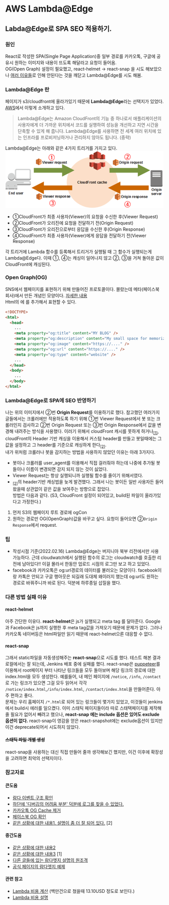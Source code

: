 # AWS Lambda@Edge

## Labda@Edge로 SPA SEO 적용하기.
### 원인
React로 작성한 SPA(Single Page Application)중 일부 경로를 카카오톡, 구글에 공유시 원하는 이미지와 내용이 뜨도록 해달라고 요청이 들어옴.  
OG(Open Graph) 설정이 필요했고, react-helmet -> react-snap 을 시도 해보았으나 [여러 이유들](#reasons)로 인해 안된다는 것을 깨닫고 Lambda@Edge를 시도 해봄.

### Lambda@Edge 란
페이지가 s3/cloudfront에 올라가있기 때문에 **Lambda@Edge**라는 선택지가 있었다. [AWS](https://aws.amazon.com/ko/lambda/edge/)에서 이렇게 소개하고 있다.
>Lambda@Edge는 Amazon CloudFront의 기능 중 하나로서 애플리케이션의 사용자에게 더 가까운 위치에서 코드를 실행하여 성능을 개선하고 지연 시간을 단축할 수 있게 해 줍니다. Lambda@Edge를 사용하면 전 세계 여러 위치에 있는 인프라를 프로비저닝하거나 관리하지 않아도 됩니다. (중략)

Lambda@Edge는 아래와 같은 4가지 트리거를 가지고 있다.
![CloudFront 이벤트 트리거](./cloudfront-events-that-trigger-lambda-functions.png)

- ①CloudFront가 최종 사용자(Viewer)의 요청을 수신한 후(Viewer Request)
- ②CloudFront가 오리진에 요청을 전달하기 전(Origin Request)
- ③CloudFront가 오리진으로부터 응답을 수신한 후(Origin Response)
- ④CloudFront가 최종 사용자(Viewer)에게 응답을 전달하기 전(Viewer Response)

각 트리거에 Lambda 함수를 등록해서 트리거가 실행될 때 그 함수가 실행되는게 Lambda@Edge다. 
이때 ①, ④는 캐싱이 일어나지 않고 ②, ③을 거쳐 돌아온 값이 CloudFront에 캐싱된다.

### Open Graph(OG)
SNS에서 웹페이지를 표현하기 위해 만들어진 프로토콜이다. 몰랐는데 메타(페이스북 회사)에서 만든 개념인 모양이다. [자세한 내용](https://ogp.me/)  
Html의 <head>에 <meta>를 추가해서 표현할 수 있다.
```html
<!DOCTYPE>
<html>
  <head>
    ...
    <meta property="og:title" content="MY BLOG" />
    <meta property="og:description" content="My small space for memorizing anything" />
    <meta property="og:image" content="https://...." />
    <meta property="og:url" content="https://...." />
    <meta property="og:type" content="website" />
    ...
  </head>
  <body>
    ...
  </body>
</html>
```


### Lambda@Edge로 SPA에 SEO 반영하기
나는 위의 이미지에서 ②번 **Origin Request**를 이용하기로 했다. 참고했던 여러가지 글들에서는 크롤러에만 적용하도록 하기 위해 ①번 Viewer Request에서 봇 또는 크롤러인지 검사하고 ②번 Origin Request 또는 ③번 Origin Response에서 값을 변경해 내려주는 방식을 사용했다. 이러기 위해서 cloudFront 캐시를 못하게 하거나<sub>[[1]](#case1)</sub>, cloudFront의 Header 기반 캐싱을 이용해서 커스텀 header를 만들고 봇일때에는 그 값을 설정하고 그 header를 기준으로 캐싱하게 한다<sub>[[2]](#case2)</sub>.  
내가 위처럼 크롤러나 봇을 감지하는 방법을 사용하지 않았던 이유는 아래 3가지다.
- 봇이나 크롤러를 user_agent를 이용해서 직접 걸러줘야 하는데 나중에 추가될 봇들이나 이름이 변경되면 감지 되지 않는 것이 싫었다.  
- Viewer Request는 항상 실행되니까 실행될 함수를 줄이기 위해서였다.
- <sub>[[2]](#case2)</sub>의 header기반 캐싱법을 늦게 발견했다.
그래서 나는 봇이든 일반 사용자든 들어왔을때 상관없이 같은 값을 보여주는 방향으로 잡았다.  
방법은 다음과 같다. (S3, CloudFront 설정이 되어있고, build된 파일이 올라가있다고 가정한다.)
1. 먼저 S3의 웹페이지 루트 경로에 ogCon
2. 원하는 경로만 OG(OpenGraph)값을 바꾸고 싶다. 요청이 들어오면 ②`Origin Response`에서 request.

### 팁
- 작성시점 기준(2022.02.16) Lambda@Edge는 버지니아 북부 리전에서만 사용 가능하다. 근데 cloudwatch에서 실행된 함수의 로그는 cloudwatch를 호출한 리전에 남아있다!! 이걸 몰라서 한동안 업로드 시점의 로그만 보고 하고 있었다.
- facebook과 카카오톡은 og:url경로의 데이터를 불러오는 모양이다. facebook이랑 카톡은 안되고 구글 행아웃은 되길래 도대체 왜이러지 했는데 og:url도 원하는 경로로 바꿔주니까 바로 된다. 덕분에 하루종일 삽질을 했다.


### <a id="reasons" >다른 방법 실패 이유</a>
#### react-helmet
아주 간단한 이유다. **react-helmet**은 js가 실행되고 meta tag 를 달아준다. Google과 Facebook은 js까지 실행한 후 meta tag값을 가져오기 때문에 문제가 없다.
그러나 카카오톡 네이버등은 html파일만 읽기 때문에 react-helmet으론 대응할 수 없다.  
#### react-snap
그래서 static파일을 자동생성해주는 **react-snap**으로 시도를 했다. 테스트 해본 결과 로컬에서는 잘 되는데, Jenkins 배포 중에 실패를 했다. react-snap은 [puppeteer](https://github.com/puppeteer/puppeteer)를 이용해서 root페이지 부터 나타난 링크들을 모두 돌아보며 해당 링크의 경로에 대한 index.html을 모두 생성한다. 예를들어, 내 메인 페이지에 `/notice`, `/info`, `/contact` 로 가는 링크가 있으면 그걸 모두 읽어서 각각 `/notice/index.html`,`/info/index.html`, `/contact/index.html`을 만들어준다. 아주 편하고 좋다.  
문제는 우리 홈페이지 `/*.html`로 되어 있는 링크들이 몇가지 있었고, 이것들이 jenkins에서 build시 에러를 일으켰다. 이미 스태틱 페이지들이라 따로 스태택페이지를 제작해줄 필요가 없어서 빼려고 했으나, **react-snap 에는 include 옵션은 있어도 exclude 옵션이 없다.** react-snap이 영감을 얻은 react-snapshot에는 exclude옵션이 있지만 이건 deprecate되어서 시도하지 않았다.
#### ~~스태틱 파일 개별 생성~~
react-snap을 사용하는 대신 직접 만들어 줄까 생각해보긴 했지만, 이건 이후에 확장성을 고려하면 최악의 선택지이다.



### 참고자료
#### 큰도움
- [람다 이벤트 구조 확인](https://docs.aws.amazon.com/ko_kr/AmazonCloudFront/latest/DeveloperGuide/lambda-event-structure.html)
- [하단에 '디버깅의 어려움 부분' 덕분에 로그를 찾을 수 있었다.](https://blog.roto.codes/odc-tech-stack-aws-lambda-edge/)
- [카카오톡 OG Cache 제거](https://developers.kakao.com/tool/clear/og)
- [페이스북 OG 확인](https://developers.facebook.com/tools/debug) 
- [같은 상황에 대한 내용1. 설명이 좀 더 잘 되어 있다.](https://velog.io/@alvin/AWS-LambdaEdge%EB%A1%9C-CSR-%ED%99%98%EA%B2%BD%EC%97%90%EC%84%9C-SEO-%EC%B2%98%EB%A6%AC%ED%95%98%EA%B8%B0) <a name="case2">[2]</a>

#### 중간도움
- [같은 상황에 대한 내용2](https://uzihoon.com/post/8f203610-8e67-11ea-925d-abc1dfcb23bd)
- [같은 상황에 대한 내용3](https://ninpeng.tistory.com/3) <a name="case1">[1]</a>
- [다른 글들에 있는 람다엣지 설명의 원조격](https://docs.aws.amazon.com/ko_kr/lambda/latest/dg/lambda-edge.html )
- [공식 페이지의 람다엣지 예제](https://docs.aws.amazon.com/ko_kr/AmazonCloudFront/latest/DeveloperGuide/lambda-examples.html)

#### 관련 참고
- [Lambda 비용 계산](https://calculator.aws/#/createCalculator/Lambda) (백만건으로 쳤을때 13.10USD 정도로 보인다.)
- [Lambda 비용 설명](https://aws.amazon.com/ko/lambda/pricing/#Lambda.40Edge_Pricing)